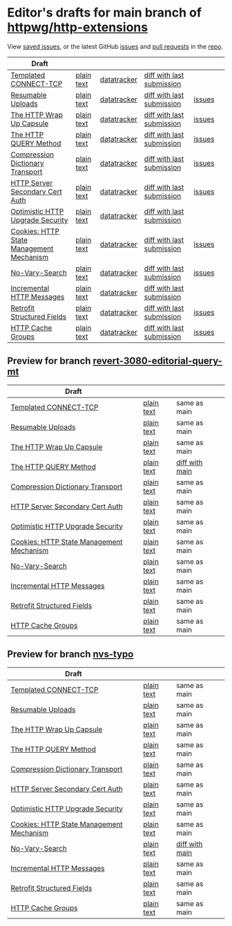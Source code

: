 # Editor's drafts for main branch of [httpwg/http-extensions](https://github.com/httpwg/http-extensions)

View [saved issues](issues.html), or the latest GitHub [issues](https://github.com/httpwg/http-extensions/issues) and [pull requests](https://github.com/httpwg/http-extensions/pulls) in the [repo](https://github.com/httpwg/http-extensions).

| Draft |     |     |     |     |     |
| ----- | --- | --- | --- | --- | --- |
| [Templated CONNECT-TCP](./draft-ietf-httpbis-connect-tcp.html "Template-Driven HTTP CONNECT Proxying for TCP (HTML)") | [plain text](./draft-ietf-httpbis-connect-tcp.txt "Template-Driven HTTP CONNECT Proxying for TCP (Text)") | [datatracker](https://datatracker.ietf.org/doc/draft-ietf-httpbis-connect-tcp "Datatracker for draft-ietf-httpbis-connect-tcp") | [diff with last submission](https://author-tools.ietf.org/api/iddiff?doc_1=draft-ietf-httpbis-connect-tcp&url_2=https://httpwg.github.io/http-extensions/draft-ietf-httpbis-connect-tcp.txt) |  |
| [Resumable Uploads](./draft-ietf-httpbis-resumable-upload.html "Resumable Uploads for HTTP (HTML)") | [plain text](./draft-ietf-httpbis-resumable-upload.txt "Resumable Uploads for HTTP (Text)") | [datatracker](https://datatracker.ietf.org/doc/draft-ietf-httpbis-resumable-upload "Datatracker for draft-ietf-httpbis-resumable-upload") | [diff with last submission](https://author-tools.ietf.org/api/iddiff?doc_1=draft-ietf-httpbis-resumable-upload&url_2=https://httpwg.github.io/http-extensions/draft-ietf-httpbis-resumable-upload.txt) | [issues](https://github.com/httpwg/http-extensions/labels/resumable-upload) |
| [The HTTP Wrap Up Capsule](./draft-ietf-httpbis-wrap-up.html "The HTTP Wrap Up Capsule (HTML)") | [plain text](./draft-ietf-httpbis-wrap-up.txt "The HTTP Wrap Up Capsule (Text)") | [datatracker](https://datatracker.ietf.org/doc/draft-ietf-httpbis-wrap-up "Datatracker for draft-ietf-httpbis-wrap-up") | [diff with last submission](https://author-tools.ietf.org/api/iddiff?doc_1=draft-ietf-httpbis-wrap-up&url_2=https://httpwg.github.io/http-extensions/draft-ietf-httpbis-wrap-up.txt) | [issues](https://github.com/httpwg/http-extensions/labels/wrap-up) |
| [The HTTP QUERY Method](./draft-ietf-httpbis-safe-method-w-body.html "The HTTP QUERY Method (HTML)") | [plain text](./draft-ietf-httpbis-safe-method-w-body.txt "The HTTP QUERY Method (Text)") | [datatracker](https://datatracker.ietf.org/doc/draft-ietf-httpbis-safe-method-w-body "Datatracker for draft-ietf-httpbis-safe-method-w-body") | [diff with last submission](https://author-tools.ietf.org/api/iddiff?doc_1=draft-ietf-httpbis-safe-method-w-body&url_2=https://httpwg.github.io/http-extensions/draft-ietf-httpbis-safe-method-w-body.txt) | [issues](https://github.com/httpwg/http-extensions/labels/query-method) |
| [Compression Dictionary Transport](./draft-ietf-httpbis-compression-dictionary.html "Compression Dictionary Transport (HTML)") | [plain text](./draft-ietf-httpbis-compression-dictionary.txt "Compression Dictionary Transport (Text)") | [datatracker](https://datatracker.ietf.org/doc/draft-ietf-httpbis-compression-dictionary "Datatracker for draft-ietf-httpbis-compression-dictionary") | [diff with last submission](https://author-tools.ietf.org/api/iddiff?doc_1=draft-ietf-httpbis-compression-dictionary&url_2=https://httpwg.github.io/http-extensions/draft-ietf-httpbis-compression-dictionary.txt) | [issues](https://github.com/httpwg/http-extensions/labels/compression-dictionary) |
| [HTTP Server Secondary Cert Auth](./draft-ietf-httpbis-secondary-server-certs.html "Secondary Certificate Authentication of HTTP Servers (HTML)") | [plain text](./draft-ietf-httpbis-secondary-server-certs.txt "Secondary Certificate Authentication of HTTP Servers (Text)") | [datatracker](https://datatracker.ietf.org/doc/draft-ietf-httpbis-secondary-server-certs "Datatracker for draft-ietf-httpbis-secondary-server-certs") | [diff with last submission](https://author-tools.ietf.org/api/iddiff?doc_1=draft-ietf-httpbis-secondary-server-certs&url_2=https://httpwg.github.io/http-extensions/draft-ietf-httpbis-secondary-server-certs.txt) | [issues](https://github.com/httpwg/http-extensions/labels/secondary-server-certs) |
| [Optimistic HTTP Upgrade Security](./draft-ietf-httpbis-optimistic-upgrade.html "Security Considerations for Optimistic Protocol Transitions in HTTP/1.1 (HTML)") | [plain text](./draft-ietf-httpbis-optimistic-upgrade.txt "Security Considerations for Optimistic Protocol Transitions in HTTP/1.1 (Text)") | [datatracker](https://datatracker.ietf.org/doc/draft-ietf-httpbis-optimistic-upgrade "Datatracker for draft-ietf-httpbis-optimistic-upgrade") | [diff with last submission](https://author-tools.ietf.org/api/iddiff?doc_1=draft-ietf-httpbis-optimistic-upgrade&url_2=https://httpwg.github.io/http-extensions/draft-ietf-httpbis-optimistic-upgrade.txt) |  |
| [Cookies: HTTP State Management Mechanism](./draft-ietf-httpbis-rfc6265bis.html "Cookies: HTTP State Management Mechanism (HTML)") | [plain text](./draft-ietf-httpbis-rfc6265bis.txt "Cookies: HTTP State Management Mechanism (Text)") | [datatracker](https://datatracker.ietf.org/doc/draft-ietf-httpbis-rfc6265bis "Datatracker for draft-ietf-httpbis-rfc6265bis") | [diff with last submission](https://author-tools.ietf.org/api/iddiff?doc_1=draft-ietf-httpbis-rfc6265bis&url_2=https://httpwg.github.io/http-extensions/draft-ietf-httpbis-rfc6265bis.txt) | [issues](https://github.com/httpwg/http-extensions/labels/6265bis) |
| [No-Vary-Search](./draft-ietf-httpbis-no-vary-search.html "No-Vary-Search (HTML)") | [plain text](./draft-ietf-httpbis-no-vary-search.txt "No-Vary-Search (Text)") | [datatracker](https://datatracker.ietf.org/doc/draft-ietf-httpbis-no-vary-search "Datatracker for draft-ietf-httpbis-no-vary-search") | [diff with last submission](https://author-tools.ietf.org/api/iddiff?doc_1=draft-ietf-httpbis-no-vary-search&url_2=https://httpwg.github.io/http-extensions/draft-ietf-httpbis-no-vary-search.txt) | [issues](https://github.com/httpwg/http-extensions/labels/no-vary-search) |
| [Incremental HTTP Messages](./draft-ietf-httpbis-incremental.html "Incremental HTTP Messages (HTML)") | [plain text](./draft-ietf-httpbis-incremental.txt "Incremental HTTP Messages (Text)") | [datatracker](https://datatracker.ietf.org/doc/draft-ietf-httpbis-incremental "Datatracker for draft-ietf-httpbis-incremental") | [diff with last submission](https://author-tools.ietf.org/api/iddiff?doc_1=draft-ietf-httpbis-incremental&url_2=https://httpwg.github.io/http-extensions/draft-ietf-httpbis-incremental.txt) |  |
| [Retrofit Structured Fields](./draft-ietf-httpbis-retrofit.html "Retrofit Structured Fields for HTTP (HTML)") | [plain text](./draft-ietf-httpbis-retrofit.txt "Retrofit Structured Fields for HTTP (Text)") | [datatracker](https://datatracker.ietf.org/doc/draft-ietf-httpbis-retrofit "Datatracker for draft-ietf-httpbis-retrofit") | [diff with last submission](https://author-tools.ietf.org/api/iddiff?doc_1=draft-ietf-httpbis-retrofit&url_2=https://httpwg.github.io/http-extensions/draft-ietf-httpbis-retrofit.txt) | [issues](https://github.com/httpwg/http-extensions/labels/retrofit) |
| [HTTP Cache Groups](./draft-ietf-httpbis-cache-groups.html "HTTP Cache Groups (HTML)") | [plain text](./draft-ietf-httpbis-cache-groups.txt "HTTP Cache Groups (Text)") | [datatracker](https://datatracker.ietf.org/doc/draft-ietf-httpbis-cache-groups "Datatracker for draft-ietf-httpbis-cache-groups") | [diff with last submission](https://author-tools.ietf.org/api/iddiff?doc_1=draft-ietf-httpbis-cache-groups&url_2=https://httpwg.github.io/http-extensions/draft-ietf-httpbis-cache-groups.txt) | [issues](https://github.com/httpwg/http-extensions/labels/cache-groups) |

## Preview for branch [revert-3080-editorial-query-mt](revert-3080-editorial-query-mt)

| Draft |     |     |     |
| ----- | --- | --- | --- |
| [Templated CONNECT-TCP](revert-3080-editorial-query-mt/draft-ietf-httpbis-connect-tcp.html "Template-Driven HTTP CONNECT Proxying for TCP (HTML)") | [plain text](revert-3080-editorial-query-mt/draft-ietf-httpbis-connect-tcp.txt "Template-Driven HTTP CONNECT Proxying for TCP (Text)") | same as main |
| [Resumable Uploads](revert-3080-editorial-query-mt/draft-ietf-httpbis-resumable-upload.html "Resumable Uploads for HTTP (HTML)") | [plain text](revert-3080-editorial-query-mt/draft-ietf-httpbis-resumable-upload.txt "Resumable Uploads for HTTP (Text)") | same as main |
| [The HTTP Wrap Up Capsule](revert-3080-editorial-query-mt/draft-ietf-httpbis-wrap-up.html "The HTTP Wrap Up Capsule (HTML)") | [plain text](revert-3080-editorial-query-mt/draft-ietf-httpbis-wrap-up.txt "The HTTP Wrap Up Capsule (Text)") | same as main |
| [The HTTP QUERY Method](revert-3080-editorial-query-mt/draft-ietf-httpbis-safe-method-w-body.html "The HTTP QUERY Method (HTML)") | [plain text](revert-3080-editorial-query-mt/draft-ietf-httpbis-safe-method-w-body.txt "The HTTP QUERY Method (Text)") | [diff with main](https://author-tools.ietf.org/api/iddiff?url_1=https://httpwg.github.io/http-extensions/draft-ietf-httpbis-safe-method-w-body.txt&url_2=https://httpwg.github.io/http-extensions/revert-3080-editorial-query-mt/draft-ietf-httpbis-safe-method-w-body.txt) |
| [Compression Dictionary Transport](revert-3080-editorial-query-mt/draft-ietf-httpbis-compression-dictionary.html "Compression Dictionary Transport (HTML)") | [plain text](revert-3080-editorial-query-mt/draft-ietf-httpbis-compression-dictionary.txt "Compression Dictionary Transport (Text)") | same as main |
| [HTTP Server Secondary Cert Auth](revert-3080-editorial-query-mt/draft-ietf-httpbis-secondary-server-certs.html "Secondary Certificate Authentication of HTTP Servers (HTML)") | [plain text](revert-3080-editorial-query-mt/draft-ietf-httpbis-secondary-server-certs.txt "Secondary Certificate Authentication of HTTP Servers (Text)") | same as main |
| [Optimistic HTTP Upgrade Security](revert-3080-editorial-query-mt/draft-ietf-httpbis-optimistic-upgrade.html "Security Considerations for Optimistic Protocol Transitions in HTTP/1.1 (HTML)") | [plain text](revert-3080-editorial-query-mt/draft-ietf-httpbis-optimistic-upgrade.txt "Security Considerations for Optimistic Protocol Transitions in HTTP/1.1 (Text)") | same as main |
| [Cookies: HTTP State Management Mechanism](revert-3080-editorial-query-mt/draft-ietf-httpbis-rfc6265bis.html "Cookies: HTTP State Management Mechanism (HTML)") | [plain text](revert-3080-editorial-query-mt/draft-ietf-httpbis-rfc6265bis.txt "Cookies: HTTP State Management Mechanism (Text)") | same as main |
| [No-Vary-Search](revert-3080-editorial-query-mt/draft-ietf-httpbis-no-vary-search.html "No-Vary-Search (HTML)") | [plain text](revert-3080-editorial-query-mt/draft-ietf-httpbis-no-vary-search.txt "No-Vary-Search (Text)") | same as main |
| [Incremental HTTP Messages](revert-3080-editorial-query-mt/draft-ietf-httpbis-incremental.html "Incremental HTTP Messages (HTML)") | [plain text](revert-3080-editorial-query-mt/draft-ietf-httpbis-incremental.txt "Incremental HTTP Messages (Text)") | same as main |
| [Retrofit Structured Fields](revert-3080-editorial-query-mt/draft-ietf-httpbis-retrofit.html "Retrofit Structured Fields for HTTP (HTML)") | [plain text](revert-3080-editorial-query-mt/draft-ietf-httpbis-retrofit.txt "Retrofit Structured Fields for HTTP (Text)") | same as main |
| [HTTP Cache Groups](revert-3080-editorial-query-mt/draft-ietf-httpbis-cache-groups.html "HTTP Cache Groups (HTML)") | [plain text](revert-3080-editorial-query-mt/draft-ietf-httpbis-cache-groups.txt "HTTP Cache Groups (Text)") | same as main |

## Preview for branch [nvs-typo](nvs-typo)

| Draft |     |     |     |
| ----- | --- | --- | --- |
| [Templated CONNECT-TCP](nvs-typo/draft-ietf-httpbis-connect-tcp.html "Template-Driven HTTP CONNECT Proxying for TCP (HTML)") | [plain text](nvs-typo/draft-ietf-httpbis-connect-tcp.txt "Template-Driven HTTP CONNECT Proxying for TCP (Text)") | same as main |
| [Resumable Uploads](nvs-typo/draft-ietf-httpbis-resumable-upload.html "Resumable Uploads for HTTP (HTML)") | [plain text](nvs-typo/draft-ietf-httpbis-resumable-upload.txt "Resumable Uploads for HTTP (Text)") | same as main |
| [The HTTP Wrap Up Capsule](nvs-typo/draft-ietf-httpbis-wrap-up.html "The HTTP Wrap Up Capsule (HTML)") | [plain text](nvs-typo/draft-ietf-httpbis-wrap-up.txt "The HTTP Wrap Up Capsule (Text)") | same as main |
| [The HTTP QUERY Method](nvs-typo/draft-ietf-httpbis-safe-method-w-body.html "The HTTP QUERY Method (HTML)") | [plain text](nvs-typo/draft-ietf-httpbis-safe-method-w-body.txt "The HTTP QUERY Method (Text)") | same as main |
| [Compression Dictionary Transport](nvs-typo/draft-ietf-httpbis-compression-dictionary.html "Compression Dictionary Transport (HTML)") | [plain text](nvs-typo/draft-ietf-httpbis-compression-dictionary.txt "Compression Dictionary Transport (Text)") | same as main |
| [HTTP Server Secondary Cert Auth](nvs-typo/draft-ietf-httpbis-secondary-server-certs.html "Secondary Certificate Authentication of HTTP Servers (HTML)") | [plain text](nvs-typo/draft-ietf-httpbis-secondary-server-certs.txt "Secondary Certificate Authentication of HTTP Servers (Text)") | same as main |
| [Optimistic HTTP Upgrade Security](nvs-typo/draft-ietf-httpbis-optimistic-upgrade.html "Security Considerations for Optimistic Protocol Transitions in HTTP/1.1 (HTML)") | [plain text](nvs-typo/draft-ietf-httpbis-optimistic-upgrade.txt "Security Considerations for Optimistic Protocol Transitions in HTTP/1.1 (Text)") | same as main |
| [Cookies: HTTP State Management Mechanism](nvs-typo/draft-ietf-httpbis-rfc6265bis.html "Cookies: HTTP State Management Mechanism (HTML)") | [plain text](nvs-typo/draft-ietf-httpbis-rfc6265bis.txt "Cookies: HTTP State Management Mechanism (Text)") | same as main |
| [No-Vary-Search](nvs-typo/draft-ietf-httpbis-no-vary-search.html "No-Vary-Search (HTML)") | [plain text](nvs-typo/draft-ietf-httpbis-no-vary-search.txt "No-Vary-Search (Text)") | [diff with main](https://author-tools.ietf.org/api/iddiff?url_1=https://httpwg.github.io/http-extensions/draft-ietf-httpbis-no-vary-search.txt&url_2=https://httpwg.github.io/http-extensions/nvs-typo/draft-ietf-httpbis-no-vary-search.txt) |
| [Incremental HTTP Messages](nvs-typo/draft-ietf-httpbis-incremental.html "Incremental HTTP Messages (HTML)") | [plain text](nvs-typo/draft-ietf-httpbis-incremental.txt "Incremental HTTP Messages (Text)") | same as main |
| [Retrofit Structured Fields](nvs-typo/draft-ietf-httpbis-retrofit.html "Retrofit Structured Fields for HTTP (HTML)") | [plain text](nvs-typo/draft-ietf-httpbis-retrofit.txt "Retrofit Structured Fields for HTTP (Text)") | same as main |
| [HTTP Cache Groups](nvs-typo/draft-ietf-httpbis-cache-groups.html "HTTP Cache Groups (HTML)") | [plain text](nvs-typo/draft-ietf-httpbis-cache-groups.txt "HTTP Cache Groups (Text)") | same as main |

